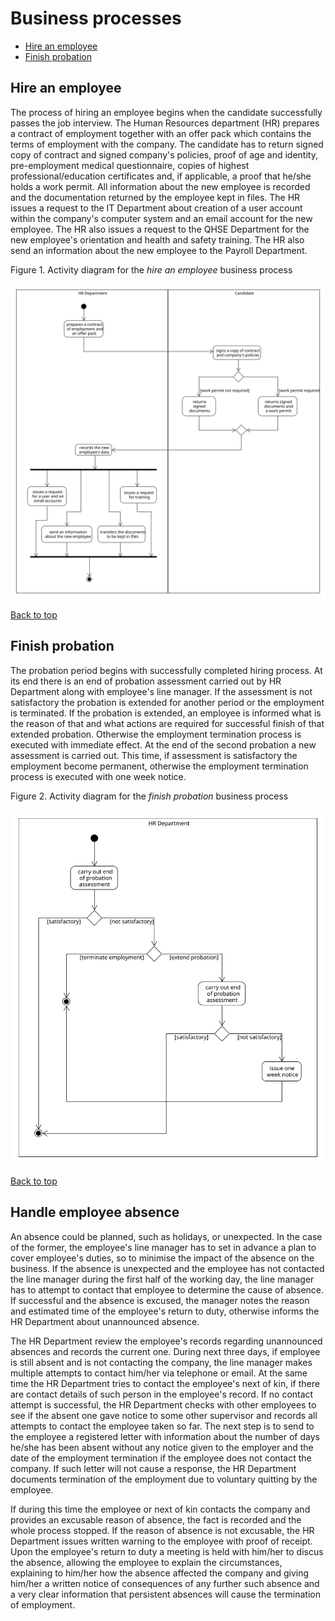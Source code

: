 # Business processes

- [Hire an employee](#hire-an-employee)
- [Finish probation](#finish-probation)

## Hire an employee

The process of hiring an employee begins when the candidate successfully passes the job interview. The Human Resources department (HR) prepares a contract of employment together with an offer pack which contains the terms of employment with the company. The candidate has to return signed copy of contract and signed company's policies, proof of age and identity, pre-employment medical questionnaire, copies of highest professional/education certificates and, if applicable, a proof that he/she holds a work permit. All information about the new employee is recorded and the documentation returned by the employee kept in files. The HR issues a request to the IT Department about creation of a user account within the company's computer system and an email account for the new employee. The HR also issues a request to the QHSE Department for the new employee's orientation and health and safety training. The HR also send an information about the new employee to the Payroll Department.

Figure 1. Activity diagram for the _hire an employee_ business process

![Activity diagram for the 'hire an employee' business process](./activity_diagrams/hire_employee.svg)

[Back to top](#business-processes)

## Finish probation

The probation period begins with successfully completed hiring process. At its end there is an end of probation assessment carried out by HR Department along with employee's line manager. If the assessment is not satisfactory the probation is extended for another period or the employment is terminated. If the probation is extended, an employee is informed what is the reason of that and what actions are required for successful finish of that extended probation. Otherwise the employment termination process is executed with immediate effect. At the end of the second probation a new assessment is carried out. This time, if assessment is satisfactory the employment become permanent, otherwise the employment termination process is executed with one week notice.

Figure 2. Activity diagram for the _finish probation_ business process

![Activity diagram for the 'finish probation' business process](./activity_diagrams/finish_probation.svg)

[Back to top](#business-processes)

## Handle employee absence

An absence could be planned, such as holidays, or unexpected. In the case of the former, the employee's line manager has to set in advance a plan to cover employee's duties, so to minimise the impact of the absence on the business. If the absence is unexpected and the employee has not contacted the line manager during the first half of the working day, the line manager has to attempt to contact that employee to determine the cause of absence. If successful and the absence is excused, the manager notes the reason and estimated time of the employee's return to duty, otherwise informs the HR Department about unannounced absence.

The HR Department review the employee's records regarding unannounced absences and records the current one. During next three days, if employee is still absent and is not contacting the company, the line manager makes multiple attempts to contact him/her via telephone or email. At the same time the HR Department tries to contact the employee's next of kin, if there are contact details of such person in the employee's record. If no contact attempt is successful, the HR Department checks with other employees to see if the absent one gave notice to some other supervisor and records all attempts to contact the employee taken so far. The next step is to send to the employee a registered letter with information about the number of days he/she has been absent without any notice given to the employer and the date of the employment termination if the employee does not contact the company. If such letter will not cause a response, the HR Department documents termination of the employment due to voluntary quitting by the employee.

If during this time the employee or next of kin contacts the company and provides an excusable reason of absence, the fact is recorded and the whole process stopped. If the reason of absence is not excusable, the HR Department issues written warning to the employee with proof of receipt. Upon the employee's return to duty a meeting is held with him/her to discus the absence, allowing the employee to explain the circumstances, explaining to him/her how the absence affected the company and giving him/her a written notice of consequences of any further such absence and a very clear information that persistent absences will cause the termination of employment.
